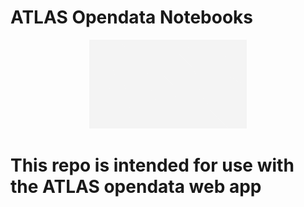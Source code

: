 # ATLAS Opendata Notebooks

<CENTER><img src="Assets/ATLASOD.gif" style="width:50%"></CENTER>

# This repo is intended for use with the ATLAS opendata web app
